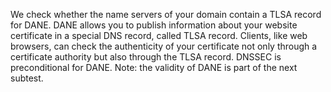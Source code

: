 We check whether the name servers of your domain contain a TLSA record for DANE. DANE allows you to publish information about your website certificate in a special DNS record, called TLSA record. Clients, like web browsers, can check the authenticity of your certificate not only through a certificate authority but also through the TLSA record. DNSSEC is preconditional for DANE. Note: the validity of DANE is part of the next subtest.
